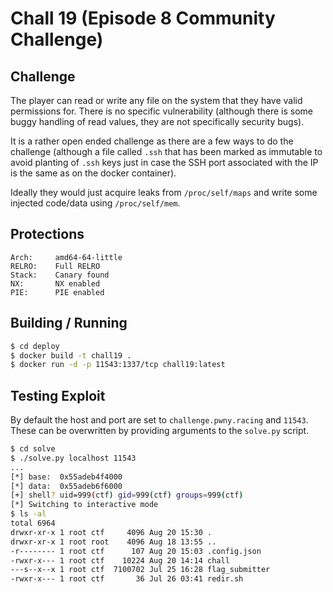 # Chall 19 (Episode 8 Community Challenge)

## Challenge

The player can read or write any file on the system that they have valid
permissions for. There is no specific vulnerability (although there is
some buggy handling of read values, they are not specifically security
bugs).

It is a rather open ended challenge as there are a few ways to do the
challenge (although a file called `.ssh` that has been marked as immutable
to avoid planting of `.ssh` keys just in case the SSH port associated with
the IP is the same as on the docker container).

Ideally they would just acquire leaks from `/proc/self/maps` and write some
injected code/data using `/proc/self/mem`.

## Protections

```
Arch:     amd64-64-little
RELRO:    Full RELRO
Stack:    Canary found
NX:       NX enabled
PIE:      PIE enabled
```

## Building / Running
```bash
$ cd deploy
$ docker build -t chall19 .
$ docker run -d -p 11543:1337/tcp chall19:latest
```

## Testing Exploit

By default the host and port are set to `challenge.pwny.racing` and `11543`. These can be
overwritten by providing arguments to the `solve.py` script.

```bash
$ cd solve
$ ./solve.py localhost 11543
...
[*] base:  0x55adeb4f4000
[*] data:  0x55adeb6f6000
[+] shell? uid=999(ctf) gid=999(ctf) groups=999(ctf)
[*] Switching to interactive mode
$ ls -al
total 6964
drwxr-xr-x 1 root ctf     4096 Aug 20 15:30 .
drwxr-xr-x 1 root root    4096 Aug 18 13:55 ..
-r-------- 1 root ctf      107 Aug 20 15:03 .config.json
-rwxr-x--- 1 root ctf    10224 Aug 20 14:14 chall
---s--x--x 1 root ctf  7100702 Jul 25 16:28 flag_submitter
-rwxr-x--- 1 root ctf       36 Jul 26 03:41 redir.sh
```